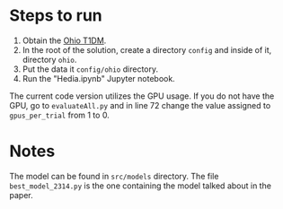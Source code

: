 # Steps to run

1. Obtain the [Ohio T1DM](http://smarthealth.cs.ohio.edu/OhioT1DM-dataset.html).
2. In the root of the solution, create a directory `config` and inside of it, directory `ohio`.
3. Put the data it `config/ohio` directory.
4. Run the "Hedia.ipynb" Jupyter notebook.

The current code version utilizes the GPU usage. If you do not have the GPU, go to `evaluateAll.py` and in line 72 change the value assigned to `gpus_per_trial` from 1 to 0.

# Notes

The model can be found in `src/models` directory. The file `best_model_2314.py` is the one containing the model talked about in the paper.
